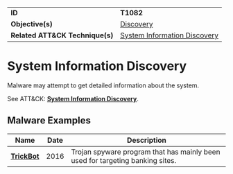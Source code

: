 |||
|---------|------------------------|
|**ID**|**T1082**|
|**Objective(s)**| [Discovery](https://github.com/MBCProject/mbc-markdown/tree/master/defense-evasion)|
|**Related ATT&CK Technique(s)**|[System Information Discovery](https://attack.mitre.org/techniques/T1082)

System Information Discovery
============================
Malware may attempt to get detailed information about the system. 

See ATT&CK: [**System Information Discovery**](https://attack.mitre.org/techniques/T1082).

Malware Examples
----------------
|Name|Date|Description|
|-----------------------------|-----------|-----------------------------|
|[**TrickBot**](https://github.com/MBCProject/mbc-markdown/tree/master/xample-malware/trickbot.md)|2016|Trojan spyware program that has mainly been used for targeting banking sites.|
